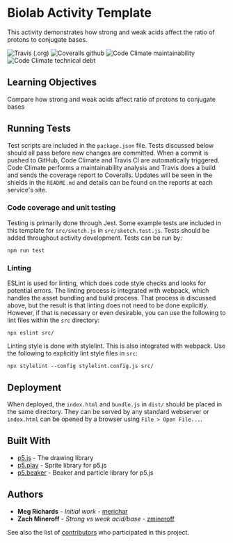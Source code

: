 # Biolab Activity Template

This activity demonstrates how strong and weak acids affect the ratio of protons to conjugate bases.

![Travis (.org)](https://flat.badgen.net/travis/CMUEberlyCenter/biolab-activity-strong-vs-weak-acid-dissociation)
![Coveralls github](https://flat.badgen.net/coveralls/c/github/CMUEberlyCenter/biolab-activity-strong-vs-weak-acid-dissociation)
![Code Climate maintainability](https://flat.badgen.net/codeclimate/maintainability/CMUEberlyCenter/biolab-activity-strong-vs-weak-acid-dissociation)
![Code Climate technical debt](https://flat.badgen.net/codeclimate/tech-debt/CMUEberlyCenter/biolab-activity-strong-vs-weak-acid-dissociation)

## Learning Objectives

Compare how strong and weak acids affect ratio of protons to conjugate bases

## Running Tests

Test scripts are included in the `package.json` file. Tests discussed
below should all pass before new changes are committed. When a commit
is pushed to GitHub, Code Climate and Travis CI are automatically
triggered. Code Climate performs a maintainability analysis and Travis
does a build and sends the coverage report to Coveralls. Updates will
be seen in the shields in the `README.md` and details can be found on
the reports at each service's site.

### Code coverage and unit testing

Testing is primarily done through Jest. Some example tests are
included in this template for `src/sketch.js` in
`src/sketch.test.js`. Tests should be added throughout activity
development. Tests can be run by:

```
npm run test
```

### Linting

ESLint is used for linting, which does code style checks and looks for
potential errors. The linting process is integrated with webpack,
which handles the asset bundling and build process. That process is
discussed above, but the result is that linting does not need to be
done explicitly. However, if that is necessary or even desirable, you
can use the following to lint files within the `src` directory:

```
npx eslint src/
```
Linting style is done with stylelint. This is also integrated with 
webpack. Use the following to explicitly lint style files in `src`:

```
npx stylelint --config stylelint.config.js src/
```

## Deployment

When deployed, the `index.html` and `bundle.js` in `dist/` should be
placed in the same directory. They can be served by any standard
webserver or `index.html` can be opened by a browser using `File >
Open File...`.

## Built With

* [p5.js](https://p5js.org/) - The drawing library
* [p5.play](http://molleindustria.github.io/p5.play/) - Sprite library for p5.js
* [p5.beaker](http://cmueberlycenter.github.io/p5.beaker/) - Beaker and particle library for p5.js

## Authors

* **Meg Richards** - *Initial work* - [merichar](https://github.com/merichar)
* **Zach Mineroff** - *Strong vs weak acid/base* - [zmineroff](https://github.com/zmineroff)

See also the list of [contributors](https://github.com/CMUEberlyCenter/biolab-template/contributors) who participated in this project.
